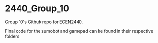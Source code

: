 # 2440_Group_10

Group 10's Github repo for ECEN2440.

Final code for the sumobot and gamepad can be found in their respective folders.
